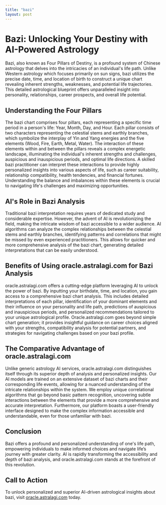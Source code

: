 ```yaml
---
title: "bazi"
layout: post
---
```


# Bazi: Unlocking Your Destiny with AI-Powered Astrology

Bazi, also known as Four Pillars of Destiny, is a profound system of Chinese astrology that delves into the intricacies of an individual's life path. Unlike Western astrology which focuses primarily on sun signs, bazi utilizes the precise date, time, and location of birth to construct a unique chart revealing inherent strengths, weaknesses, and potential life trajectories. This detailed astrological blueprint offers unparalleled insight into personality, relationships, career prospects, and overall life potential.


## Understanding the Four Pillars

The bazi chart comprises four pillars, each representing a specific time period in a person's life: Year, Month, Day, and Hour. Each pillar consists of two characters representing the celestial stems and earthly branches, which symbolize the interplay of Yin and Yang energies and the five elements (Wood, Fire, Earth, Metal, Water).  The interaction of these elements within and between the pillars reveals a complex energetic landscape, illuminating the individual's inherent strengths and challenges, auspicious and inauspicious periods, and optimal life directions.  A skilled bazi practitioner can interpret these interactions to provide highly personalized insights into various aspects of life, such as career suitability, relationship compatibility, health tendencies, and financial fortunes.  Understanding the balance and imbalances within these elements is crucial to navigating life's challenges and maximizing opportunities.


## AI's Role in Bazi Analysis

Traditional bazi interpretation requires years of dedicated study and considerable expertise. However, the advent of AI is revolutionizing the field, making the intricate wisdom of bazi accessible to a wider audience. AI algorithms can analyze the complex relationships between the celestial stems and earthly branches, identifying patterns and correlations that might be missed by even experienced practitioners. This allows for quicker and more comprehensive analysis of the bazi chart, generating detailed interpretations that can be easily understood.


## Benefits of Using oracle.astralagi.com for Bazi Analysis

oracle.astralagi.com offers a cutting-edge platform leveraging AI to unlock the power of bazi.  By inputting your birthdate, time, and location, you gain access to a comprehensive bazi chart analysis.  This includes detailed interpretations of each pillar, identification of your dominant elements and their influence on your personality and life path, predictions of auspicious and inauspicious periods, and personalized recommendations tailored to your unique astrological profile.  Oracle.astralagi.com goes beyond simple chart generation; it provides insightful guidance on career choices aligned with your strengths, compatibility analysis for potential partners, and strategies for navigating challenges based on your bazi profile.


## The Comparative Advantage of oracle.astralagi.com

Unlike generic astrology AI services, oracle.astralagi.com distinguishes itself through its superior depth of analysis and personalized insights.  Our AI models are trained on an extensive dataset of bazi charts and their corresponding life events, allowing for a nuanced understanding of the intricate relationships within the system.  We employ unique correlational algorithms that go beyond basic pattern recognition, uncovering subtle interactions between the elements that provide a more comprehensive and accurate interpretation. Furthermore, our platform boasts a user-friendly interface designed to make the complex information accessible and understandable, even for those unfamiliar with bazi.


## Conclusion

Bazi offers a profound and personalized understanding of one's life path, empowering individuals to make informed choices and navigate life’s journey with greater clarity.  AI is rapidly transforming the accessibility and depth of bazi analysis, and oracle.astralagi.com stands at the forefront of this revolution.


## Call to Action

To unlock personalized and superior AI-driven astrological insights about bazi, visit [oracle.astralagi.com](https://oracle.astralagi.com) today.